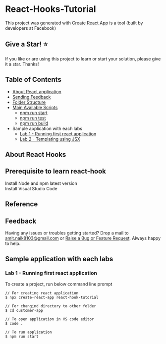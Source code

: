 # React-Hooks-Tutorial

This project was generated with [Create React App](https://reactjs.org/docs/create-a-new-react-app.html) is a tool (built by developers at Facebook) 

## Give a Star! :star:
If you like or are using this project to learn or start your solution, please give it a star. Thanks!



## Table of Contents

- [About React application](#about-react-application)
- [Sending Feedback](#sending-feedback)
- [Folder Structure](#folder-structure)
- [Main Available Scripts](#available-scripts)
  - [npm run start](#npm-start)
  - [npm run test](#npm-test)
  - [npm run build](#npm-run-build)
- Sample application with each labs
    - [Lab 1 - Running first react application](https://github.com/Amitpnk/react-customer-app/tree/master/Lab01/customer-app)
    - [Lab 2 - Templating using JSX](https://github.com/Amitpnk/react-customer-app/tree/master/Lab02/customer-app)

## About React Hooks

<!-- React application is javascript library for building user interface.

In our applicatin, we are using React version 16.8.6 and react-scripts 3.0.1

From Sep 23,2017 i.e., react 16.0.0 onward Facebook has released with MIT License -->

## Prerequisite to learn react-hook

Install Node and npm latest version <br/> 
Install Visual Studio Code <br/>

## Reference

## Feedback

Having any issues or troubles getting started? Drop a mail to amit.naik8103@gmail.com or [Raise a Bug or Feature Request](https://github.com/Amitpnk/React-Hooks-Tutorial/issues/new). Always happy to help.

## Sample application with each labs

### Lab 1 - Running first react application

To create a project, run below command line prompt

```
// For creating react application
$ npx create-react-app react-hook-tutorial

// For changind directory to other folder
$ cd customer-app

// To open application in VS code editor  
$ code .

// To run application
$ npm run start

```

